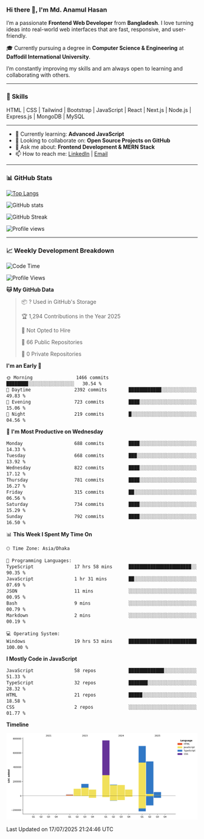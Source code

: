 ### Hi there 👋, I'm Md. Anamul Hasan

I’m a passionate **Frontend Web Developer** from **Bangladesh**. I love turning ideas into real-world web interfaces that are fast, responsive, and user-friendly.

🎓 Currently pursuing a degree in **Computer Science & Engineering** at **Daffodil International University**.

I’m constantly improving my skills and am always open to learning and collaborating with others.

---

### 🚀 Skills
HTML | CSS | Tailwind | Bootstrap | JavaScript | React | Next.js | Node.js | Express.js | MongoDB | MySQL 

---

- 🌱 Currently learning: **Advanced JavaScript**
- 👯 Looking to collaborate on: **Open Source Projects on GitHub**
- 💬 Ask me about: **Frontend Development & MERN Stack**
- 📫 How to reach me: [LinkedIn](https://www.linkedin.com/in/mdanamulhasan201) | [Email](mailto:anamulhasan3625@gmail.com)

---

### 📊 GitHub Stats

[![Top Langs](https://github-readme-stats.vercel.app/api/top-langs/?username=mdanamulhasan201&layout=compact)](https://github.com/anuraghazra/github-readme-stats)

![GitHub stats](https://github-readme-stats.vercel.app/api?username=mdanamulhasan201&show_icons=true&count_private=true&theme=tokyonight)

![GitHub Streak](https://streak-stats.demolab.com?user=mdanamulhasan201&theme=tokyonight)

![Profile views](https://gpvc.arturio.dev/mdanamulhasan201)

---

### 📈 Weekly Development Breakdown

<!--START_SECTION:waka-->
![Code Time](http://img.shields.io/badge/Code%20Time-434%20hrs%205%20mins-blue)

![Profile Views](http://img.shields.io/badge/Profile%20Views-0-blue)

**🐱 My GitHub Data** 

> 📦 ? Used in GitHub's Storage 
 > 
> 🏆 1,294 Contributions in the Year 2025
 > 
> 🚫 Not Opted to Hire
 > 
> 📜 66 Public Repositories 
 > 
> 🔑 0 Private Repositories 
 > 
**I'm an Early 🐤** 

```text
🌞 Morning                1466 commits        ████████░░░░░░░░░░░░░░░░░   30.54 % 
🌆 Daytime                2392 commits        ████████████░░░░░░░░░░░░░   49.83 % 
🌃 Evening                723 commits         ████░░░░░░░░░░░░░░░░░░░░░   15.06 % 
🌙 Night                  219 commits         █░░░░░░░░░░░░░░░░░░░░░░░░   04.56 % 
```
📅 **I'm Most Productive on Wednesday** 

```text
Monday                   688 commits         ████░░░░░░░░░░░░░░░░░░░░░   14.33 % 
Tuesday                  668 commits         ███░░░░░░░░░░░░░░░░░░░░░░   13.92 % 
Wednesday                822 commits         ████░░░░░░░░░░░░░░░░░░░░░   17.12 % 
Thursday                 781 commits         ████░░░░░░░░░░░░░░░░░░░░░   16.27 % 
Friday                   315 commits         ██░░░░░░░░░░░░░░░░░░░░░░░   06.56 % 
Saturday                 734 commits         ████░░░░░░░░░░░░░░░░░░░░░   15.29 % 
Sunday                   792 commits         ████░░░░░░░░░░░░░░░░░░░░░   16.50 % 
```


📊 **This Week I Spent My Time On** 

```text
🕑︎ Time Zone: Asia/Dhaka

💬 Programming Languages: 
TypeScript               17 hrs 58 mins      ███████████████████████░░   90.35 % 
JavaScript               1 hr 31 mins        ██░░░░░░░░░░░░░░░░░░░░░░░   07.69 % 
JSON                     11 mins             ░░░░░░░░░░░░░░░░░░░░░░░░░   00.95 % 
Bash                     9 mins              ░░░░░░░░░░░░░░░░░░░░░░░░░   00.79 % 
Markdown                 2 mins              ░░░░░░░░░░░░░░░░░░░░░░░░░   00.19 % 

💻 Operating System: 
Windows                  19 hrs 53 mins      █████████████████████████   100.00 % 
```

**I Mostly Code in JavaScript** 

```text
JavaScript               58 repos            █████████████░░░░░░░░░░░░   51.33 % 
TypeScript               32 repos            ███████░░░░░░░░░░░░░░░░░░   28.32 % 
HTML                     21 repos            █████░░░░░░░░░░░░░░░░░░░░   18.58 % 
CSS                      2 repos             ░░░░░░░░░░░░░░░░░░░░░░░░░   01.77 % 
```



**Timeline**

![Lines of Code chart](https://raw.githubusercontent.com/mdanamulhasan201/mdanamulhasan201/main/assets/bar_graph.png)


 Last Updated on 17/07/2025 21:24:46 UTC
<!--END_SECTION:waka-->
